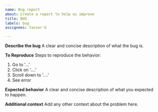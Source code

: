 ```yaml
---
name: Bug report
about: Create a report to help us improve
title: BUG
labels: bug
assignees: Yasser-G

---
```


**Describe the bug**
A clear and concise description of what the bug is.

**To Reproduce**
Steps to reproduce the behavior:
1. Go to '...'
2. Click on '....'
3. Scroll down to '....'
4. See error

**Expected behavior**
A clear and concise description of what you expected to happen.



**Additional context**
Add any other context about the problem here.
